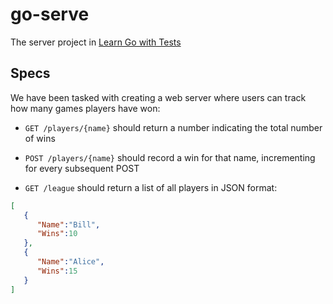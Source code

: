 # go-serve
The server project in [Learn Go with Tests](https://quii.gitbook.io/learn-go-with-tests)

## Specs

We have been tasked with creating a web server where users can track how many games players have won:

- `GET /players/{name}` should return a number indicating the total number of wins

- `POST /players/{name}` should record a win for that name, incrementing for every subsequent POST

- `GET /league` should return a list of all players in JSON format:
```json
[
   {
      "Name":"Bill",
      "Wins":10
   },
   {
      "Name":"Alice",
      "Wins":15
   }
]
```
